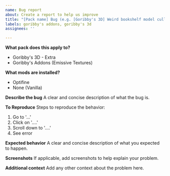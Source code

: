 ```yaml
---
name: Bug report
about: Create a report to help us improve
title: "[Pack name] Bug (e.g. [Goribby's 3D] Weird bookshelf model culling)"
labels: goribby's addons, goribby's 3d
assignees: ''

---
```


**What pack does this apply to?**
- Goribby's 3D - Extra
- Goribby's Addons (Emissive Textures)

**What mods are installed?**
- Optifine
- None (Vanilla)

**Describe the bug**
A clear and concise description of what the bug is.

**To Reproduce**
Steps to reproduce the behavior:
1. Go to '...'
2. Click on '....'
3. Scroll down to '....'
4. See error

**Expected behavior**
A clear and concise description of what you expected to happen.

**Screenshots**
If applicable, add screenshots to help explain your problem.

**Additional context**
Add any other context about the problem here.

